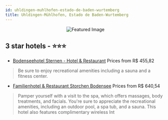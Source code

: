 ```yaml
---
id: uhldingen-muhlhofen-estado-de-baden-wurtemberg
title: Uhldingen-Mühlhofen, Estado de Baden-Wurtemberg
---
```


<center><img src="https://i.travelapi.com/hotels/7000000/6910000/6906300/6906224/19ca31db_z.jpg" alt="Featured Image" /></center>


##  3 star hotels - ⭐️⭐️⭐️

-    [Bodenseehotel Sternen - Hotel & Restaurant](https://us.hurb.com/hotels/uhldingen-muhlhofen/bodenseehotel-sternen-hotel-restaurant-JNP-JP023516?cmp=18055) Prices from R$ 455,82
   > Be sure to enjoy recreational amenities including a sauna and a fitness center.
-    [Familienhotel & Restaurant Storchen Bodensee](https://us.hurb.com/hotels/uhldingen-muhlhofen/familienhotel-restaurant-storchen-bodensee-JNP-JP477231?cmp=18055) Prices from R$ 640,54
   > Pamper yourself with a visit to the spa, which offers massages, body treatments, and facials. You're sure to appreciate the recreational amenities, including an outdoor pool, a spa tub, and a sauna. This hotel also features complimentary wireless Int
